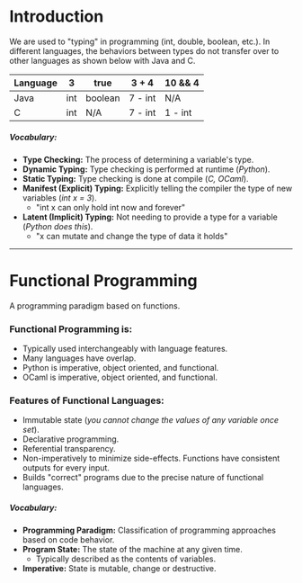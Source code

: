# Introduction
We are used to "typing" in programming (int, double, boolean, etc.). 
In different languages, the behaviors between types do not transfer over to other languages as shown below with Java and C.

| Language | 3 | true | 3 + 4 | 10 && 4 |
| --- | --- | --- | --- | --- |
| Java | int | boolean | 7 - int | N/A |
| C | int | N/A | 7 - int | 1 - int |

##### Vocabulary:
- **Type Checking:** The process of determining a variable's type. 
- **Dynamic Typing:** Type checking is performed at runtime (*Python*). 
- **Static Typing:** Type checking is done at compile (*C, OCaml*). 
- **Manifest (Explicit) Typing:** Explicitly telling the compiler the type of new variables (*int x = 3*).
	- "int x can only hold int now and forever"
- **Latent (Implicit) Typing:** Not needing to provide a type for a variable (*Python does this*). 
	- "x can mutate and change the type of data it holds"
---
# Functional Programming
A programming paradigm based on functions.
### Functional Programming is:
- Typically used interchangeably with language features.
- Many languages have overlap.
- Python is imperative, object oriented, and functional.
- OCaml is imperative, object oriented, and functional.
### Features of Functional Languages:
- Immutable state (*you cannot change the values of any variable once set*).
- Declarative programming.
- Referential transparency.
- Non-imperatively to minimize side-effects. Functions have consistent outputs for every input.
- Builds "correct" programs due to the precise nature of functional languages.
##### Vocabulary:
- **Programming Paradigm:** Classification of programming approaches based on code behavior.
- **Program State:** The state of the machine at any given time.
	- Typically described as the contents of variables.
- **Imperative:** State is mutable, change or destructive.
